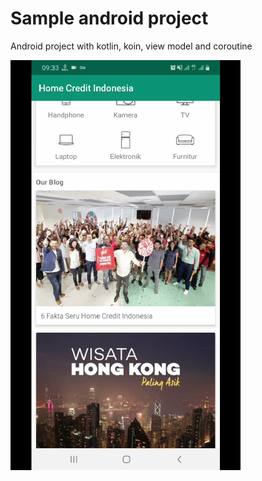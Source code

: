 
# Sample android project

Android project with kotlin, koin, view model and coroutine

![](screen.gif)